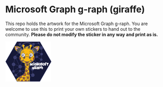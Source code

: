 # Microsoft Graph g-raph  (giraffe)
This repo holds the artwork for the Microsoft Graph g-raph. You are welcome to use this to print your own stickers to hand out to the community. **Please do not modify the sticker in any way and print as is.**

![Image of Yaktocat](g-raph.png)
